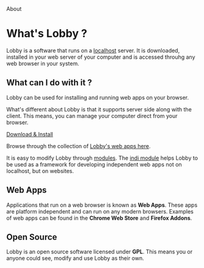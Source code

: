 About

# What's Lobby ?

Lobby is a software that runs on a [localhost](http://en.wikipedia.org/wiki/Localhost) server. It is downloaded, installed in your web server of your computer and is accessed throuhg any web browser in your system.

## What can I do with it ?

Lobby can be used for installing and running web apps on your browser.

What's different about Lobby is that it supports server side along with the client. This means, you can manage your computer direct from your browser.

[Download & Install](/download)

Browse through the collection of [Lobby's web apps here](/apps).

It is easy to modify Lobby through [modules](/mods). The [indi module](/mods/indi) helps Lobby to be used as a framework for developing independent web apps not on localhost, but on websites.

## Web Apps

Applications that run on a web browser is known as **Web Apps**. These apps are platform independent and can run on any modern browsers. Examples of web apps can be found in the **Chrome Web Store** and **Firefox Addons**.

## Open Source

Lobby is an open source software licensed under **GPL**. This means you or anyone could see, modify and use Lobby as their own.
